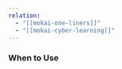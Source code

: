 ```yaml
---
relation:
  - "[[mokai-one-liners]]"
  - "[[mokai-cyber-learning]]"
---
```









### When to Use

